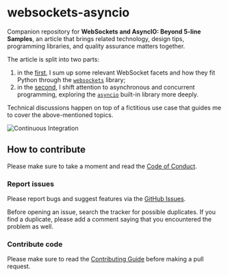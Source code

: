 # websockets-asyncio

Companion repository for **WebSockets and AsyncIO: Beyond 5-line Samples**, an article that brings
related technology, design tips, programming libraries, and quality assurance matters together.

The article is split into two parts:

1. in the [first](https://medium.com/better-programming/websockets-and-asyncio-beyond-5-line-samples-part-1-ddf8699a18ce),
   I sum up some relevant WebSocket facets and how they fit Python through the [`websockets`](https://github.com/aaugustin/websockets)
   library;
1. in the [second](https://medium.com/better-programming/a-deeper-look-at-async-and-concurrent-programming-in-python-9f2a84adbdd2),
   I shift attention to asynchronous and concurrent programming, exploring the [`asyncio`](https://docs.python.org/3.8/library/asyncio.html)
   built-in library more deeply.

Technical discussions happen on top of a fictitious use case that guides me to cover the
above-mentioned topics.

![Continuous
Integration](https://github.com/ricardolsmendes/websockets-asyncio/workflows/Continuous%20Integration/badge.svg?branch=main)

## How to contribute

Please make sure to take a moment and read the [Code of
Conduct](https://github.com/ricardolsmendes/websockets-asyncio/blob/master/.github/CODE_OF_CONDUCT.md).

### Report issues

Please report bugs and suggest features via the [GitHub
Issues](https://github.com/ricardolsmendes/websockets-asyncio/issues).

Before opening an issue, search the tracker for possible duplicates. If you find a duplicate, please
add a comment saying that you encountered the problem as well.

### Contribute code

Please make sure to read the [Contributing
Guide](https://github.com/ricardolsmendes/websockets-asyncio/blob/master/.github/CONTRIBUTING.md)
before making a pull request.
